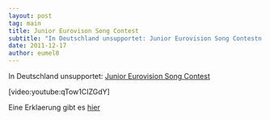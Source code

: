 ```yaml
---
layout: post
tag: main
title: Junior Eurovison Song Contest
subtitle: "In Deutschland unsupportet: Junior Eurovision Song Contestn "
date: 2011-12-17
author: eumel8
---
```


<p>In Deutschland unsupportet: <a href="http://www.junioreurovision.tv" target="_blank">Junior Eurovision Song Contest</a></p>
<p>[video:youtube:qTow1CIZGdY]</p>
<p>Eine Erklaerung gibt es <a href="http://de.wikipedia.org/wiki/Junior_Eurovision_Song_Contest" target="_blank">hier</a></p>
